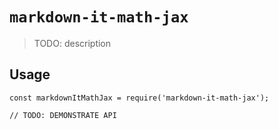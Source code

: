# `markdown-it-math-jax`

> TODO: description

## Usage

```
const markdownItMathJax = require('markdown-it-math-jax');

// TODO: DEMONSTRATE API
```
